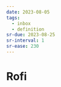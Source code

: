 ```yaml
---
date: 2023-08-05
tags:
  - inbox
  - definition
sr-due: 2023-08-25
sr-interval: 1
sr-ease: 230
---
```


# Rofi


